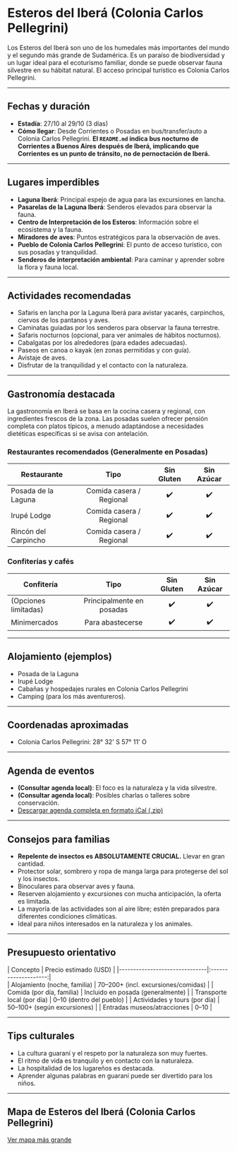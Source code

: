# Esteros del Iberá (Colonia Carlos Pellegrini)

Los Esteros del Iberá son uno de los humedales más importantes del mundo y el segundo más grande de Sudamérica. Es un paraíso de biodiversidad y un lugar ideal para el ecoturismo familiar, donde se puede observar fauna silvestre en su hábitat natural. El acceso principal turístico es Colonia Carlos Pellegrini.

---

## Fechas y duración

- **Estadía**: 27/10 al 29/10 (3 días)
- **Cómo llegar**: Desde Corrientes o Posadas en bus/transfer/auto a Colonia Carlos Pellegrini. **El `README.md` indica bus nocturno de Corrientes a Buenos Aires después de Iberá, implicando que Corrientes es un punto de tránsito, no de pernoctación de Iberá.**

---

## Lugares imperdibles

- **Laguna Iberá**: Principal espejo de agua para las excursiones en lancha.
- **Pasarelas de la Laguna Iberá**: Senderos elevados para observar la fauna.
- **Centro de Interpretación de los Esteros**: Información sobre el ecosistema y la fauna.
- **Miradores de aves**: Puntos estratégicos para la observación de aves.
- **Pueblo de Colonia Carlos Pellegrini**: El punto de acceso turístico, con sus posadas y tranquilidad.
- **Senderos de interpretación ambiental**: Para caminar y aprender sobre la flora y fauna local.

---

## Actividades recomendadas

- Safaris en lancha por la Laguna Iberá para avistar yacarés, carpinchos, ciervos de los pantanos y aves.
- Caminatas guiadas por los senderos para observar la fauna terrestre.
- Safaris nocturnos (opcional, para ver animales de hábitos nocturnos).
- Cabalgatas por los alrededores (para edades adecuadas).
- Paseos en canoa o kayak (en zonas permitidas y con guía).
- Avistaje de aves.
- Disfrutar de la tranquilidad y el contacto con la naturaleza.

---

## Gastronomía destacada

La gastronomía en Iberá se basa en la cocina casera y regional, con ingredientes frescos de la zona. Las posadas suelen ofrecer pensión completa con platos típicos, a menudo adaptándose a necesidades dietéticas específicas si se avisa con antelación.

### Restaurantes recomendados (Generalmente en Posadas)

| Restaurante             | Tipo                       | Sin Gluten | Sin Azúcar |
|-------------------------|:--------------------------:|:----------:|:----------:|
| Posada de la Laguna     | Comida casera / Regional   | ✔️        | ✔️         |
| Irupé Lodge             | Comida casera / Regional   | ✔️        | ✔️         |
| Rincón del Carpincho    | Comida casera / Regional   | ✔️        | ✔️         |

### Confiterías y cafés

| Confitería              | Tipo                       | Sin Gluten | Sin Azúcar |
|-------------------------|:--------------------------:|:----------:|:----------:|
| (Opciones limitadas)    | Principalmente en posadas  | ✔️        | ✔️         |
| Minimercados            | Para abastecerse           | ✔️        | ✔️         |

---

## Alojamiento (ejemplos)

- Posada de la Laguna
- Irupé Lodge
- Cabañas y hospedajes rurales en Colonia Carlos Pellegrini
- Camping (para los más aventureros).

---

## Coordenadas aproximadas

- Colonia Carlos Pellegrini: 28° 32' S 57° 11' O

---

## Agenda de eventos

- **(Consultar agenda local)**: El foco es la naturaleza y la vida silvestre.
- **(Consultar agenda local)**: Posibles charlas o talleres sobre conservación.
- [Descargar agenda completa en formato iCal (.zip)](../docs/agenda/ariflier1970@gmail.com.ical.zip)

---

## Consejos para familias

- **Repelente de insectos es ABSOLUTAMENTE CRUCIAL.** Llevar en gran cantidad.
- Protector solar, sombrero y ropa de manga larga para protegerse del sol y los insectos.
- Binoculares para observar aves y fauna.
- Reserven alojamiento y excursiones con mucha anticipación, la oferta es limitada.
- La mayoría de las actividades son al aire libre; estén preparados para diferentes condiciones climáticas.
- Ideal para niños interesados en la naturaleza y los animales.

---

## Presupuesto orientativo

| Concepto                      | Precio estimado (USD) |
|-------------------------------|:--------------------:|\
| Alojamiento (noche, familia)  | 70–200+ (incl. excursiones/comidas) |
| Comida (por día, familia)     | Incluido en posada (generalmente) |
| Transporte local (por día)    | 0–10 (dentro del pueblo) |
| Actividades y tours (por día) | 50–100+ (según excursiones) |
| Entradas museos/atracciones   | 0–10                 |

---

## Tips culturales

- La cultura guaraní y el respeto por la naturaleza son muy fuertes.
- El ritmo de vida es tranquilo y en contacto con la naturaleza.
- La hospitalidad de los lugareños es destacada.
- Aprender algunas palabras en guaraní puede ser divertido para los niños.

---

## Mapa de Esteros del Iberá (Colonia Carlos Pellegrini)

[Ver mapa más grande](https://www.openstreetmap.org/#map=13/-28.537/-57.140)
